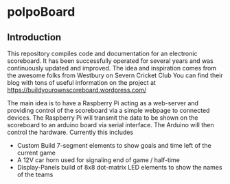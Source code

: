 # polpoBoard

## Introduction
This repository compiles code and documentation for an electronic scoreboard. It has been successfully operated for several years and was continuously updated and improved.
The idea and inspiration comes from the awesome folks from Westbury on Severn Cricket Club
You can find their blog with tons of useful information on the project at https://buildyourownscoreboard.wordpress.com/

The main idea is to have a Raspberry Pi acting as a web-server and providing control of the scoreboard via a simple webpage to connected devices. The Raspberry Pi will transmit the data to be shown on the scoreboard to an arduino board via serial interface. The Arduino will then control the hardware. Currently this includes
- Custom Build 7-segment elements to show goals and time left of the current game
- A 12V car horn used for signaling end of game / half-time
- Display-Panels build of 8x8 dot-matrix LED elements to show the names of the teams
